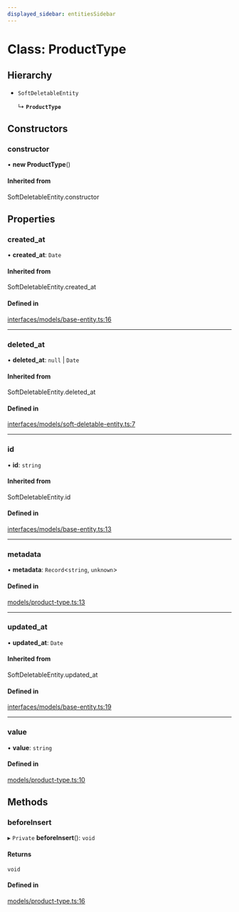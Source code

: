```yaml
---
displayed_sidebar: entitiesSidebar
---
```


# Class: ProductType

## Hierarchy

- `SoftDeletableEntity`

  ↳ **`ProductType`**

## Constructors

### constructor

• **new ProductType**()

#### Inherited from

SoftDeletableEntity.constructor

## Properties

### created\_at

• **created\_at**: `Date`

#### Inherited from

SoftDeletableEntity.created\_at

#### Defined in

[interfaces/models/base-entity.ts:16](https://github.com/medusajs/medusa/blob/9dcd62c73/packages/medusa/src/interfaces/models/base-entity.ts#L16)

___

### deleted\_at

• **deleted\_at**: ``null`` \| `Date`

#### Inherited from

SoftDeletableEntity.deleted\_at

#### Defined in

[interfaces/models/soft-deletable-entity.ts:7](https://github.com/medusajs/medusa/blob/9dcd62c73/packages/medusa/src/interfaces/models/soft-deletable-entity.ts#L7)

___

### id

• **id**: `string`

#### Inherited from

SoftDeletableEntity.id

#### Defined in

[interfaces/models/base-entity.ts:13](https://github.com/medusajs/medusa/blob/9dcd62c73/packages/medusa/src/interfaces/models/base-entity.ts#L13)

___

### metadata

• **metadata**: `Record`<`string`, `unknown`\>

#### Defined in

[models/product-type.ts:13](https://github.com/medusajs/medusa/blob/9dcd62c73/packages/medusa/src/models/product-type.ts#L13)

___

### updated\_at

• **updated\_at**: `Date`

#### Inherited from

SoftDeletableEntity.updated\_at

#### Defined in

[interfaces/models/base-entity.ts:19](https://github.com/medusajs/medusa/blob/9dcd62c73/packages/medusa/src/interfaces/models/base-entity.ts#L19)

___

### value

• **value**: `string`

#### Defined in

[models/product-type.ts:10](https://github.com/medusajs/medusa/blob/9dcd62c73/packages/medusa/src/models/product-type.ts#L10)

## Methods

### beforeInsert

▸ `Private` **beforeInsert**(): `void`

#### Returns

`void`

#### Defined in

[models/product-type.ts:16](https://github.com/medusajs/medusa/blob/9dcd62c73/packages/medusa/src/models/product-type.ts#L16)

